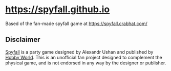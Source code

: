 # https://spyfall.github.io
Based of the fan-made spyfall game at https://spyfall.crabhat.com/



## Disclaimer

[Spyfall](http://international.hobbyworld.ru/spyfall) is a party game designed by Alexandr Ushan and published by [Hobby World](http://international.hobbyworld.ru/). This is an unofficial fan project designed to complement the physical game, and is not endorsed in any way by the designer or publisher.
